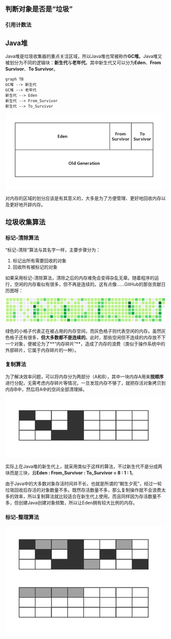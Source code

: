## 判断对象是否是“垃圾”

### 引用计数法





## Java堆

Java堆是垃圾收集器的重点关注区域，所以Java堆也常被称作**GC堆**。Java堆又被划分为不同的逻辑块：**新生代**与**老年代**。其中新生代又可以分为**Eden**、**From Survivor**、**To Survivor**。

```mermaid
graph TB
GC堆 --> 新生代
GC堆 --> 老年代
新生代 --> Eden
新生代 --> From_Survivor
新生代 --> To_Survivor
```

![](./pics/heap.png)

对内存的区域的划分应该是有其意义的，大多是为了方便管理、更好地回收内存以及更好地开辟内存。



## 垃圾收集算法

### 标记-清除算法

“标记-清除”算法与其名字一样，主要步骤分为：

1. 标记出所有需要回收的对象
2. 回收所有被标记的对象

如果采用标记-清除算法，清除之后的内存难免会变得杂乱无章。随着程序的运行，空闲的内存看似有很多，但不再是连续的。这有点像......GitHub的那张贡献日历图呀：

![](./pics/gc1.png)



绿色的小格子代表正在被占用的内存空间，而灰色格子则代表空闲的内存。虽然灰色格子还有很多，**但大多数都不是连续的**。此时，那些空闲但不连续的内存放不下一个对象，便被沦为了**“内存碎片”**，造成了内存的浪费（类似于操作系统中的外部碎片，它属于内存碎片的一种）。



### 复制算法

为了解决效率问题，可以将内存分为两部分（A和B），其中一块内存A用来**按顺序**进行分配，无需考虑内存碎片等情况，一旦发现内存不够了，就把存活对象拷贝到内存B中，然后将A中的空间全部清理掉。

![](./pics/gc2.png)

实际上在Java堆的新生代上，就采用类似于这样的算法，不过新生代不是分成两块而是三块，且**Eden : From_Survivor : To_Survivor = 8 : 1 : 1**。

由于Java中的大多数对象存活时间并不长，也就是所谓的“朝生夕死”，经过一轮垃圾回收后存活的对象数量不多。既然存活数量不多，那么复制操作就不会浪费太多的效率，所以复制算法就比较适合在新生代上使用。而且同样因为存活数量不多，但创建Java创建对象频繁，所以让Eden拥有较大比例的内存。



### 标记-整理算法

![](./pics/gc3.png)

